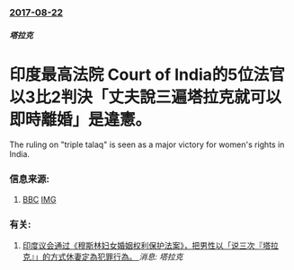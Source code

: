 ### [2017-08-22](/news/2017/08/22/index.md)

##### 塔拉克
# 印度最高法院 Court of India的5位法官以3比2判決「丈夫說三遍塔拉克就可以即時離婚」是違憲。 

The ruling on "triple talaq" is seen as a major victory for women's rights in India.


### 信息来源:

1. [BBC](http://www.bbc.co.uk/news/world-asia-india-41008802) [IMG](https://ichef.bbci.co.uk/news/1024/branded_news/132DB/production/_95455587_gettyimages-147021677.jpg)

### 有关:

1. [印度议会通过《穆斯林妇女婚姻权利保护法案》，把男性以「说三次『塔拉克』」的方式休妻定為犯罪行為。 ](/zh/news/2019/07/30/印度议会通过-穆斯林妇女婚姻权利保护法案-把男性以-说三次-塔拉克-的方式休妻定為犯罪行為.md) _消息: 塔拉克_
